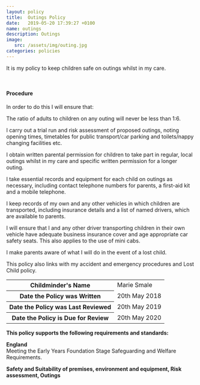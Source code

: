 ```yaml
---
layout: policy
title:  Outings Policy
date:   2019-05-20 17:39:27 +0100
name: outings
description: Outings
image:
   src: /assets/img/outing.jpg
categories: policies
---
```


It is my policy to keep children safe on outings whilst in my care.

<br>

#### Procedure 

In order to do this I will ensure that:

The ratio of adults to children on any outing will never be less than 1:6.

I carry out a trial run and risk assessment of proposed outings, noting opening times, timetables for public 
transport/car parking and toilets/nappy changing facilities etc.

I obtain written parental permission for children to take part in regular, local outings whilst in my care and specific written permission for a longer outing.

I take essential records and equipment for each child on outings as necessary, including contact telephone numbers for parents, a first-aid kit and a mobile telephone.

I keep records of my own and any other vehicles in which children are transported, including insurance details and a list of named drivers, which are available to parents.

I will ensure that I and any other driver transporting children in their own vehicle have adequate business insurance cover and age appropriate car safety seats. This also applies to the use of mini cabs.

I make parents aware of what I will do in the event of a lost child.

This policy also links with my accident and emergency procedures and Lost Child policy.

<table class="table table-bordered mt-5 mb-5">
  <tbody>
    <tr>
      <th scope="row">Childminder's Name </th>
      <td>Marie Smale</td>
    </tr>
    <tr>
      <th scope="row">Date the Policy was Written</th>
      <td>20th May 2018</td>
    </tr>
    <tr>
      <th scope="row">Date the Policy was Last Reviewed</th>
      <td>20th May 2019</td>
    </tr>
    <tr>
      <th scope="row">Date the Policy is Due for Review</th>
      <td>20th May 2020</td>
    </tr>
  </tbody>
</table>

**This policy supports the following requirements and standards:**

**England**  
   Meeting the Early Years Foundation Stage Safeguarding and Welfare Requirements.  

**Safety and Suitability of premises, environment and equipment, Risk assessment, Outings**
